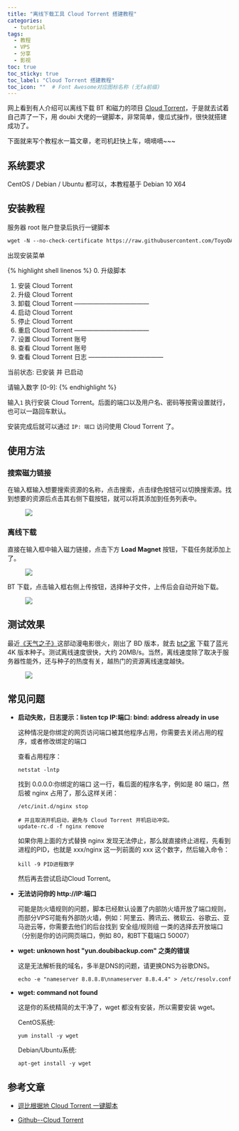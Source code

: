 ```yaml
---
title: "离线下载工具 Cloud Torrent 搭建教程"
categories:
  - tutorial
tags:
  - 教程
  - VPS
  - 分享
  - 影视
toc: true
toc_sticky: true
toc_label: "Cloud Torrent 搭建教程"
toc_icon: ""  # Font Awesome对应图标名称 (无fa前缀)	
---
```

网上看到有人介绍可以离线下载 BT 和磁力的项目 [Cloud Torrent](https://github.com/jpillora/cloud-torrent)，于是就去试着自己弄了一下，用 doubi 大佬的一键脚本，非常简单，傻瓜式操作，很快就搭建成功了。

下面就来写个教程水一篇文章，老司机赶快上车，嘀嘀嘀~~~

## 系统要求
CentOS / Debian / Ubuntu 都可以，本教程基于 Debian 10 X64

## 安装教程
服务器 root 账户登录后执行一键脚本
```html
wget -N --no-check-certificate https://raw.githubusercontent.com/ToyoDAdoubiBackup/doubi/master/cloudt.sh && chmod +x cloudt.sh && bash cloudt.sh
```
出现安装菜单

{% highlight shell linenos %}
 0. 升级脚本

 1. 安装 Cloud Torrent
 2. 升级 Cloud Torrent
 3. 卸载 Cloud Torrent
————————————
 4. 启动 Cloud Torrent
 5. 停止 Cloud Torrent
 6. 重启 Cloud Torrent
————————————
 7. 设置 Cloud Torrent 账号
 8. 查看 Cloud Torrent 账号
 9. 查看 Cloud Torrent 日志
————————————

 当前状态: 已安装 并 已启动

 请输入数字 [0-9]:
{% endhighlight %}

输入`1` 执行安装 Cloud Torrent。后面的端口以及用户名、密码等按需设置就行，也可以一路回车默认。

安装完成后就可以通过 `IP: 端口` 访问使用 Cloud Torrent 了。

## 使用方法

### 搜索磁力链接
在输入框输入想要搜索资源的名称，点击搜索，点击绿色按钮可以切换搜索源。找到想要的资源后点击其右侧下载按钮，就可以将其添加到任务列表中。

<figure> <a href="https://fastly.jsdelivr.net/gh/sunete/imghost/img20200528121045.png"><img src="https://fastly.jsdelivr.net/gh/sunete/imghost/img20200528121045.png"></a> </figure>

### 离线下载
直接在输入框中输入磁力链接，点击下方 **Load Magnet** 按钮，下载任务就添加上了。

<figure> <a href="https://fastly.jsdelivr.net/gh/sunete/imghost/img20200528112400.png"><img src="https://fastly.jsdelivr.net/gh/sunete/imghost/img20200528112400.png"></a> </figure>

BT 下载，点击输入框右侧上传按钮，选择种子文件，上传后会自动开始下载。

<figure> <a href="https://fastly.jsdelivr.net/gh/sunete/imghost/img20200528114534.png"><img src="https://fastly.jsdelivr.net/gh/sunete/imghost/img20200528114534.png"></a> </figure>

## 测试效果
最近[《天气之子》][2]这部动漫电影很火，刚出了 BD 版本，就去 [bt之家][1] 下载了蓝光 4K 版本种子。测试离线速度很快，大约 20MB/s。当然，离线速度除了取决于服务器性能外，还与种子的热度有关，越热门的资源离线速度越快。

<figure> <a href="https://fastly.jsdelivr.net/gh/sunete/imghost/img20200528091833.png"><img src="https://fastly.jsdelivr.net/gh/sunete/imghost/img20200528091833.png"></a> </figure>

## 常见问题

- **启动失败，日志提示：listen tcp IP:端口: bind: address already in use**

    这种情况是你绑定的网页访问端口被其他程序占用，你需要去关闭占用的程序，或者修改绑定的端口

    查看占用程序：

    ```
    netstat -lntp
    ```

    找到 0.0.0.0:你绑定的端口 这一行，看后面的程序名字，例如是 80 端口，然后被 nginx 占用了，那么这样关闭：

    ```
    /etc/init.d/nginx stop

    # 并且取消开机启动，避免与 Cloud Torrent 开机启动冲突。
    update-rc.d -f nginx remove
    ```

    如果你用上面的方式替换 nginx 发现无法停止，那么就直接终止进程，先看到进程的PID，也就是 xxx/nginx 这一列前面的 xxx 这个数字，然后输入命令：

    ```
    kill -9 PID进程数字
    ```

    然后再去尝试启动Cloud Torrent。

- **无法访问你的 http://IP:端口**

    可能是防火墙规则的问题，脚本已经默认设置了内部防火墙开放了端口规则，而部分VPS可能有外部防火墙，例如：阿里云、腾讯云、微软云、谷歌云、亚马逊云等，你需要去他们的后台找到 安全组/规则组 一类的选择去开放端口（分别是你的访问网页端口，例如 80，和BT下载端口 50007）

- **wget: unknown host "yun.doubibackup.com" 之类的错误**

    这是无法解析我的域名，多半是DNS的问题，请更换DNS为谷歌DNS。
    ```
    echo -e "nameserver 8.8.8.8\nnameserver 8.8.4.4" > /etc/resolv.conf
    ```

- **wget: command not found**

    这是你的系统精简的太干净了，wget 都没有安装，所以需要安装 wget。

    CentOS系统:
    ```
    yum install -y wget
    ```
    Debian/Ubuntu系统:
    ```
    apt-get install -y wget
    ```

## 参考文章
- [逗比根据地 Cloud Torrent 一键脚本](https://doubibackup.com/q7gcd25g-2.html)

- [Github--Cloud Torrent](https://github.com/jpillora/cloud-torrent)

[1]: https://www.btbtt.co
[2]: [https://www.imdb.com/title/tt9426210/]